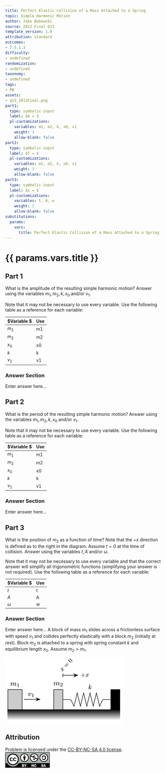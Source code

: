 ```yaml
---
title: Perfect Elastic Collision of a Mass Attached to a Spring
topic: Simple Harmonic Motion
author: Jake Bobowski
source: 2012 Final Q13
template_version: 1.0
attribution: standard
outcomes:
- 7.5.1.3
difficulty:
- undefined
randomization:
- undefined
taxonomy:
- undefined
tags:
- PW
assets:
- q13_2012Final.png
part1:
  type: symbolic-input
  label: $A = $
  pl-customizations:
    variables: m1, m2, k, x0, v1
    weight: 1
    allow-blank: false
part2:
  type: symbolic-input
  label: $T = $
  pl-customizations:
    variables: m1, m2, k, x0, v1
    weight: 1
    allow-blank: false
part3:
  type: symbolic-input
  label: $x = $
  pl-customizations:
    variables: t, A, w
    weight: 1
    allow-blank: false
substitutions:
  params:
    vars:
      title: Perfect Elastic Collision of a Mass Attached to a Spring
---
```

# {{ params.vars.title }}
## Part 1

What is the amplitude of the resulting simple harmonic motion? Answer using the variables $m_1, m_2, k, x_0$ and/or $v_1$.

Note that it may not be necessary to use every variable. Use the following table as a reference for each variable:

| $Variable $ | Use   |
|----------|-------|
| $m_1$  | m1  |
| $m_2$  | m2  |
| $x_0$  | x0 |
| $k$  | k  |
| $v_1$  | v1  |

### Answer Section

Enter answer here...
## Part 2

What is the period of the resulting simple harmonic motion?
Answer using the variables $m_1, m_2, k, x_0$ and/or $v_1$.

Note that it may not be necessary to use every variable. Use the following table as a reference for each variable:

| $Variable $ | Use   |
|----------|-------|
| $m_1$  | m1  |
| $m_2$  | m2  |
| $x_0$  | x0 |
| $k$  | k  |
| $v_1$  | v1  |

### Answer Section

Enter answer here...
## Part 3

What is the position of $m_2$ as a function of time?
Note that the $+x$ direction is defined as to the right in the diagram.
Assume $t= 0$ at the time of collision.
Answer using the variables $t, A$ and/or $\omega$.

Note that it may not be necessary to use every variable and that the correct answer will simplify all trigonometric functions (simplifying your answer is not required).
Use the following table as a reference for each variable:

| $Variable $ | Use   |
|----------|-------|
| $t$ | t |
| $A$ | A |
| $\omega$ | w |

### Answer Section

Enter answer here...
A block of mass $m_1$ slides across a frictionless surface with speed $v_1$ and collides perfectly elastically with a block $m_2$ (initially at rest).
Block $m_2$ is attached to a spring with spring constant $k$ and equilibrium length $x_0$.
Assume $m_2 > m_1$.

![A block of mass m one slides across a frictionless surface with speed v one and collides perfectly elastically with a block m two attached to a spring with spring constant k and equilibrium length x naught.](q13_2012Final.png)

## Attribution

Problem is licensed under the [CC-BY-NC-SA 4.0 license](https://creativecommons.org/licenses/by-nc-sa/4.0/).<br> ![The Creative Commons 4.0 license requiring attribution-BY, non-commercial-NC, and share-alike-SA license.](https://raw.githubusercontent.com/firasm/bits/master/by-nc-sa.png)